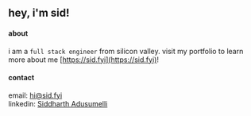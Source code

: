 ## hey, i'm sid!

#### about
i am a `full stack engineer` from silicon valley. visit my portfolio to learn more about me [https://sid.fyi](https://sid.fyi)!

#### contact
email: [hi@sid.fyi](mailto:hi@sid.fyi)\
linkedin: [Siddharth Adusumelli](https://www.linkedin.com/in/sid-a)
